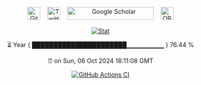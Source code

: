 
<p align="center">
  <a
    href="https://github.com/chunjie-sam-liu"
    style="text-decoration: none;"
    >
    <img
      src="https://img.shields.io/github/followers/chunjie-sam-liu.svg?label=GitHub&style=social" alt="GitHub"
      height="30"
      style="border: none;"
      >
  </a>
  &nbsp;&nbsp;
  <a
    href="https://twitter.com/chunjie_sam_liu"
    style="text-decoration: none;"
    >
    <img
      src="https://img.shields.io/twitter/follow/chunjie_sam_liu?label=Twitter&style=social" alt="Twitter"
      height="30"
      style="border: none;"
      >
  </a>
  &nbsp;&nbsp;
  <a
    href="https://scholar.google.com/citations?user=IBIJfSwAAAAJ&hl=en"
    style="text-decoration: none;"
    >
    <img
      src="https://scholar.google.com/intl/en/scholar/images/1x/scholar_logo_64dp.png"
      alt="Google Scholar"
      width="200"
      height="30"
      style="border: none;"
    >
  </a>
  &nbsp;&nbsp;
  <a
      class="underline"
      href="https://orcid.org/0000-0002-3008-3375"
      target="orcid.widget"
      rel="me noopener noreferrer"
      style="vertical-align: top; text-decoration: none;"
      >
    <img
      src="https://orcid.org/sites/default/files/images/orcid_16x16.png"
      alt="ORCID iD icon"
      height="30"
      style="border: none;"
    />
  </a>
</p>

<p align="center">
  <a href="https://github.com/chunjie-sam-liu">
    <img
      src="https://github-readme-stats.vercel.app/api?username=chunjie-sam-liu&show_icons=true"
      alt="Stat"
      style="border: none;"
    >
  </a>
</p>

<p align="center">
  <span>
    ⏳ Year { ██████████████████████▁▁▁▁▁▁▁▁ } 76.44 %
  </span>
</p>

<p align="center">
  <span>
    ⏰ on Sun, 06 Oct 2024 18:11:08 GMT
  </span>
</p>

<p align="center">
  <span>
    <a href="https://github.com/chunjie-sam-liu/chunjie-sam-liu/actions/workflows/main.yml/badge.svg">
      <img src="https://github.com/chunjie-sam-liu/chunjie-sam-liu/actions/workflows/main.yml/badge.svg" alt="GitHub Actions CI">
    </a>
</p>


